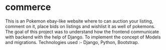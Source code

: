 # commerce


This is an Pokemon ebay-like website where to can auction your listing, comment on it, place bids on listings and wishlist it as well of pokemons.
The goal of this project was to understand how the frontend communicate with backend with the help of Django.
To implement the concept of Models and migrations.
Technologies used :- Django, Python, Bootstrap.
